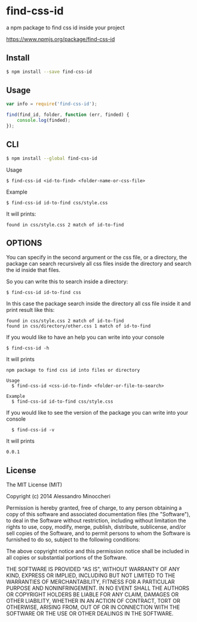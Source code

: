 find-css-id
===========

a npm package to find css id inside your project

https://www.npmjs.org/package/find-css-id

## Install

```sh
$ npm install --save find-css-id
```


## Usage

```js
var info = require('find-css-id');

find(find_id, folder, function (err, finded) {
	console.log(finded);
});
```

## CLI

```sh
$ npm install --global find-css-id
```

  Usage

  ```
  $ find-css-id <id-to-find> <folder-name-or-css-file>
  ```
  
  Example
  
  ```
  $ find-css-id id-to-find css/style.css
  ```

It will prints:

```
found in css/style.css 2 match of id-to-find
```

## OPTIONS
You can specify in the second argument or the css file, or a directory, the package can search recursively all css files inside the directory and search the id inside that files.

So you can write this to search inside a directory:

```
$ find-css-id id-to-find css
```

In this case the package search inside the directory all css file inside it and print result like this:

```
found in css/style.css 2 match of id-to-find
found in css/directory/other.css 1 match of id-to-find
```

If you would like to have an help you can write into your console

  ```
  $ find-css-id -h
  ```

It will prints

```
npm package to find css id into files or directory

Usage
  $ find-css-id <css-id-to-find> <folder-or-file-to-search>

Example
  $ find-css-id id-to-find css/style.css
```

If you would like to see the version of the package you can write into your console

```
  $ find-css-id -v
  ```

  It will prints

  ```
  0.0.1
  ```

## License

The MIT License (MIT)

Copyright (c) 2014 Alessandro Minoccheri

Permission is hereby granted, free of charge, to any person obtaining a copy of this software and associated documentation files (the "Software"), to deal in the Software without restriction, including without limitation the rights to use, copy, modify, merge, publish, distribute, sublicense, and/or sell copies of the Software, and to permit persons to whom the Software is furnished to do so, subject to the following conditions:

The above copyright notice and this permission notice shall be included in all copies or substantial portions of the Software.

THE SOFTWARE IS PROVIDED "AS IS", WITHOUT WARRANTY OF ANY KIND, EXPRESS OR IMPLIED, INCLUDING BUT NOT LIMITED TO THE WARRANTIES OF MERCHANTABILITY, FITNESS FOR A PARTICULAR PURPOSE AND NONINFRINGEMENT. IN NO EVENT SHALL THE AUTHORS OR COPYRIGHT HOLDERS BE LIABLE FOR ANY CLAIM, DAMAGES OR OTHER LIABILITY, WHETHER IN AN ACTION OF CONTRACT, TORT OR OTHERWISE, ARISING FROM, OUT OF OR IN CONNECTION WITH THE SOFTWARE OR THE USE OR OTHER DEALINGS IN THE SOFTWARE.
